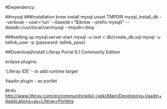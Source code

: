 #Dependency: 

##mysql 
###installation
brew install mysql
unset TMPDIR
mysql_install_db --verbose --user='lun' --basedir="$(brew --prefix mysql)" --datadir=/usr/local/var/mysql --tmpdir=/tmp 

###setting up
mysql.server start
mysql -u root < db/create_db.sql
mysql -u tallink_user -p (password: tallink_pass)

##Download/install Liferay Portal 6.1 Community Edition

eclipse plugins:

'Liferay IDE' - to add runtime target

Vaadin plugin - as portlet

#Info
http://www.liferay.com/en/community/wiki/-/wiki/Main/Developing+Vaadin+Applications+as+Liferay+Portlets